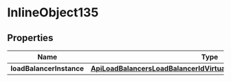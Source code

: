 

# InlineObject135

## Properties

Name | Type | Description | Notes
------------ | ------------- | ------------- | -------------
**loadBalancerInstance** | [**ApiLoadBalancersLoadBalancerIdVirtualServersLoadBalancerInstance**](ApiLoadBalancersLoadBalancerIdVirtualServersLoadBalancerInstance.md) |  |  [optional]



